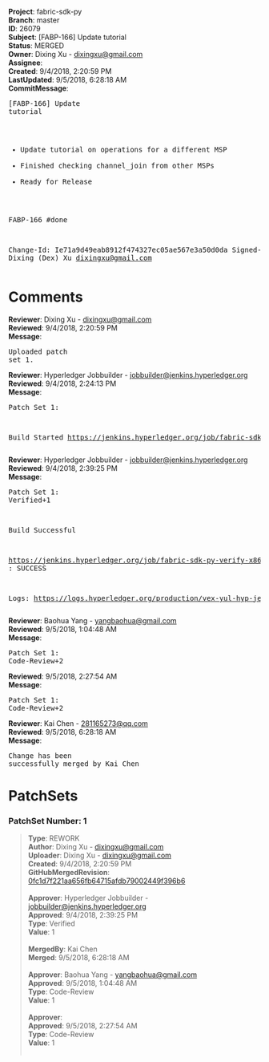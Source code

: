 <strong>Project</strong>: fabric-sdk-py<br><strong>Branch</strong>: master<br><strong>ID</strong>: 26079<br><strong>Subject</strong>: [FABP-166] Update tutorial<br><strong>Status</strong>: MERGED<br><strong>Owner</strong>: Dixing Xu - dixingxu@gmail.com<br><strong>Assignee</strong>:<br><strong>Created</strong>: 9/4/2018, 2:20:59 PM<br><strong>LastUpdated</strong>: 9/5/2018, 6:28:18 AM<br><strong>CommitMessage</strong>:<br><pre>[FABP-166] Update tutorial

* Update tutorial on operations for a different MSP
* Finished checking channel_join from other MSPs
* Ready for Release

FABP-166 #done

Change-Id: Ie71a9d49eab8912f474327ec05ae567e3a50d0da
Signed-off-by: Dixing (Dex) Xu <dixingxu@gmail.com>
</pre><h1>Comments</h1><strong>Reviewer</strong>: Dixing Xu - dixingxu@gmail.com<br><strong>Reviewed</strong>: 9/4/2018, 2:20:59 PM<br><strong>Message</strong>: <pre>Uploaded patch set 1.</pre><strong>Reviewer</strong>: Hyperledger Jobbuilder - jobbuilder@jenkins.hyperledger.org<br><strong>Reviewed</strong>: 9/4/2018, 2:24:13 PM<br><strong>Message</strong>: <pre>Patch Set 1:

Build Started https://jenkins.hyperledger.org/job/fabric-sdk-py-verify-x86_64/491/</pre><strong>Reviewer</strong>: Hyperledger Jobbuilder - jobbuilder@jenkins.hyperledger.org<br><strong>Reviewed</strong>: 9/4/2018, 2:39:25 PM<br><strong>Message</strong>: <pre>Patch Set 1: Verified+1

Build Successful 

https://jenkins.hyperledger.org/job/fabric-sdk-py-verify-x86_64/491/ : SUCCESS

Logs: https://logs.hyperledger.org/production/vex-yul-hyp-jenkins-3/fabric-sdk-py-verify-x86_64/491</pre><strong>Reviewer</strong>: Baohua Yang - yangbaohua@gmail.com<br><strong>Reviewed</strong>: 9/5/2018, 1:04:48 AM<br><strong>Message</strong>: <pre>Patch Set 1: Code-Review+2</pre><strong>Reviewed</strong>: 9/5/2018, 2:27:54 AM<br><strong>Message</strong>: <pre>Patch Set 1: Code-Review+2</pre><strong>Reviewer</strong>: Kai Chen - 281165273@qq.com<br><strong>Reviewed</strong>: 9/5/2018, 6:28:18 AM<br><strong>Message</strong>: <pre>Change has been successfully merged by Kai Chen</pre><h1>PatchSets</h1><h3>PatchSet Number: 1</h3><blockquote><strong>Type</strong>: REWORK<br><strong>Author</strong>: Dixing Xu - dixingxu@gmail.com<br><strong>Uploader</strong>: Dixing Xu - dixingxu@gmail.com<br><strong>Created</strong>: 9/4/2018, 2:20:59 PM<br><strong>GitHubMergedRevision</strong>: [0fc1d7f221aa656fb64715afdb79002449f396b6](https://github.com/hyperledger/fabric-sdk-py/commit/0fc1d7f221aa656fb64715afdb79002449f396b6)<br><br><strong>Approver</strong>: Hyperledger Jobbuilder - jobbuilder@jenkins.hyperledger.org<br><strong>Approved</strong>: 9/4/2018, 2:39:25 PM<br><strong>Type</strong>: Verified<br><strong>Value</strong>: 1<br><br><strong>MergedBy</strong>: Kai Chen<br><strong>Merged</strong>: 9/5/2018, 6:28:18 AM<br><br><strong>Approver</strong>: Baohua Yang - yangbaohua@gmail.com<br><strong>Approved</strong>: 9/5/2018, 1:04:48 AM<br><strong>Type</strong>: Code-Review<br><strong>Value</strong>: 1<br><br><strong>Approver</strong>:<br><strong>Approved</strong>: 9/5/2018, 2:27:54 AM<br><strong>Type</strong>: Code-Review<br><strong>Value</strong>: 1<br><br></blockquote>